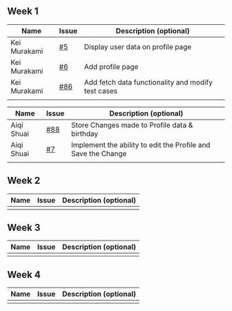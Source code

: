 ## Week 1

| Name         | Issue                                                         | Description (optional)                             |
|--------------|---------------------------------------------------------------|----------------------------------------------------|
| Kei Murakami | [#5](https://github.com/sopra-fs24-group-6/Client/issues/5)   | Display user data on profile page                  |
| Kei Murakami | [#6](https://github.com/sopra-fs24-group-6/Client/issues/6)   | Add profile page                                   |
| Kei Murakami | [#86](https://github.com/sopra-fs24-group-6/Server/issues/86) | Add fetch data functionality and modify test cases |
|  |  |                                                    |

| Name       | Issue                                                         | Description (optional)                                        |
|------------|---------------------------------------------------------------|---------------------------------------------------------------|
| Aiqi Shuai | [#88](https://github.com/sopra-fs24-group-6/Server/issues/88) | Store Changes made to Profile data & birthday                 |
| Aiqi Shuai | [#7](https://github.com/sopra-fs24-group-6/Client/issues/7)   | Implement the ability to edit the Profile and Save the Change |
|            |                                                               |

## Week 2

| Name         | Issue                                                         | Description (optional) |
|--------------|---------------------------------------------------------------|------------------------|
|  |  |                        |

## Week 3

| Name         | Issue                                                         | Description (optional) |
|--------------|---------------------------------------------------------------|------------------------|
|  |  |                        |

## Week 4

| Name         | Issue                                                         | Description (optional) |
|--------------|---------------------------------------------------------------|------------------------|
|  |  |                        |
